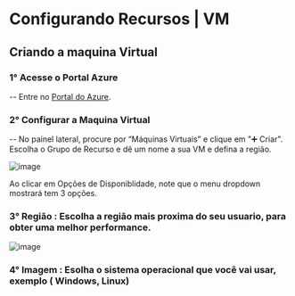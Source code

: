 # Configurando Recursos | VM

## Criando a maquina Virtual

### 1° Acesse o Portal Azure 
--  Entre no [Portal do Azure](https://portal.azure.com).

### 2° Configurar a Maquina Virtual
--  No painel lateral, procure por “Máquinas Virtuais” e clique em "➕ Criar". Escolha o Grupo de Recurso e dê um nome a sua VM e defina a região.

![image](https://github.com/user-attachments/assets/ff18a7bf-dbb4-4429-b6a8-0729004f3cb5)

Ao clicar em Opções de Disponiblidade, note que o menu dropdown mostrará tem 3 opções. 

### 3° Região :  Escolha a região mais proxima do seu usuario, para obter uma melhor performance.

![image](https://github.com/user-attachments/assets/61fc98e5-e85a-4098-969f-73b05f7bbbca)

### 4° Imagem :  Esolha o sistema operacional que você vai usar, exemplo ( Windows, Linux)
